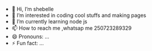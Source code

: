 - 👋 Hi, I’m shebelle
- 👀 I’m interested in coding cool stuffs and making pages
- 🌱 I’m currently learning node js
- 📫 How to reach me ,whatsap me 250723289329
- 😄 Pronouns: ...
- ⚡ Fun fact: ...

<!---
shebz2023/shebz2023 is a ✨ special ✨ repository because its `README.md` (this file) appears on your GitHub profile.
You can click the Preview link to take a look at your changes.
--->
